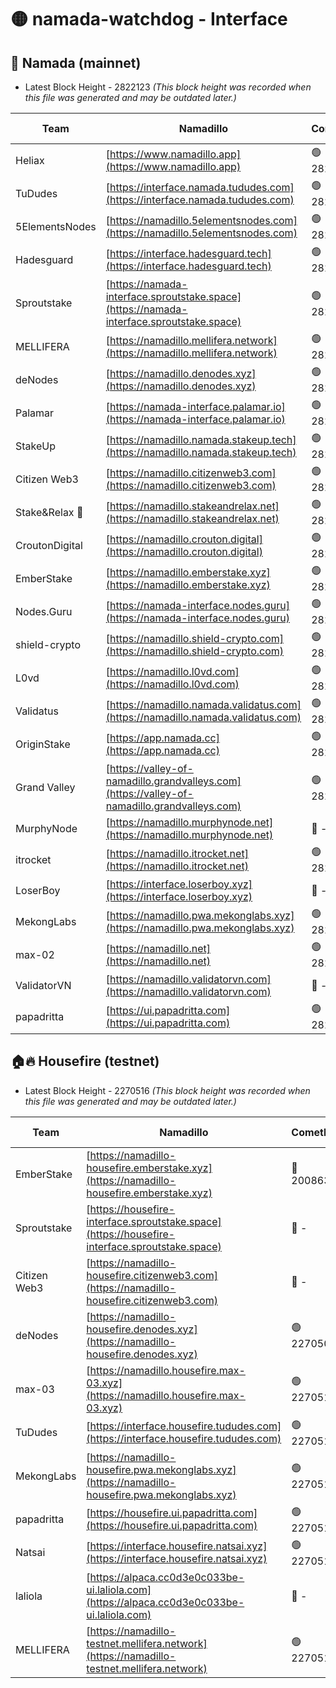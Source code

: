 # 🟡 namada-watchdog - Interface

## 🚀 Namada (mainnet)
- Latest Block Height - 2822123 *(This block height was recorded when this file was generated and may be outdated later.)*

| Team | Namadillo | CometBFT | Indexer | MASP Indexer |
|-|-|-|-|-|
| Heliax | [https://www.namadillo.app](https://www.namadillo.app) | 🟢 2822101 | 🟢 2822101 | 🟢 2822101 |
| TuDudes | [https://interface.namada.tududes.com](https://interface.namada.tududes.com) | 🟢 2822102 | 🟢 2822101 | 🟢 2822101 |
| 5ElementsNodes | [https://namadillo.5elementsnodes.com](https://namadillo.5elementsnodes.com) | 🟢 2822102 | 🟢 2822102 | 🟢 2822102 |
| Hadesguard | [https://interface.hadesguard.tech](https://interface.hadesguard.tech) | 🟢 2822103 | 🟢 2822103 | 🟢 2822103 |
| Sproutstake | [https://namada-interface.sproutstake.space](https://namada-interface.sproutstake.space) | 🟢 2822104 | 🔴 2797937 | 🟢 2822103 |
| MELLIFERA | [https://namadillo.mellifera.network](https://namadillo.mellifera.network) | 🟢 2822105 | 🟢 2822105 | 🟢 2822105 |
| deNodes | [https://namadillo.denodes.xyz](https://namadillo.denodes.xyz) | 🟢 2822105 | 🟢 2822105 | 🟢 2822106 |
| Palamar | [https://namada-interface.palamar.io](https://namada-interface.palamar.io) | 🟢 2822106 | 🔴 2780590 | 🟢 2822106 |
| StakeUp | [https://namadillo.namada.stakeup.tech](https://namadillo.namada.stakeup.tech) | 🟢 2822107 | 🟢 2822107 | 🟢 2822107 |
| Citizen Web3 | [https://namadillo.citizenweb3.com](https://namadillo.citizenweb3.com) | 🟢 2822108 | 🟢 2822107 | 🟢 2822108 |
| Stake&Relax 🦥 | [https://namadillo.stakeandrelax.net](https://namadillo.stakeandrelax.net) | 🟢 2822109 | 🟢 2822108 | 🟢 2822108 |
| CroutonDigital | [https://namadillo.crouton.digital](https://namadillo.crouton.digital) | 🟢 2822109 | 🟢 2822109 | 🟢 2822109 |
| EmberStake | [https://namadillo.emberstake.xyz](https://namadillo.emberstake.xyz) | 🟢 2822110 | 🟢 2822110 | 🟢 2822110 |
| Nodes.Guru | [https://namada-interface.nodes.guru](https://namada-interface.nodes.guru) | 🟢 2822110 | 🔴 2780590 | 🟢 2822110 |
| shield-crypto | [https://namadillo.shield-crypto.com](https://namadillo.shield-crypto.com) | 🟢 2822111 | 🟢 2822111 | 🟢 2822111 |
| L0vd | [https://namadillo.l0vd.com](https://namadillo.l0vd.com) | 🟢 2822112 | 🟢 2822112 | 🟢 2822113 |
| Validatus | [https://namadillo.namada.validatus.com](https://namadillo.namada.validatus.com) | 🟢 2822113 | 🟢 2822113 | 🟢 2822113 |
| OriginStake | [https://app.namada.cc](https://app.namada.cc) | 🟢 2822114 | 🟢 2822111 | 🟢 2822111 |
| Grand Valley | [https://valley-of-namadillo.grandvalleys.com](https://valley-of-namadillo.grandvalleys.com) | 🟢 2822115 | 🟢 2822114 | 🟢 2822114 |
| MurphyNode | [https://namadillo.murphynode.net](https://namadillo.murphynode.net) | 🔴 - | 🔴 - | 🔴 - |
| itrocket | [https://namadillo.itrocket.net](https://namadillo.itrocket.net) | 🟢 2822117 | 🟢 2822117 | 🟢 2822117 |
| LoserBoy | [https://interface.loserboy.xyz](https://interface.loserboy.xyz) | 🔴 - | 🔴 - | 🔴 - |
| MekongLabs | [https://namadillo.pwa.mekonglabs.xyz](https://namadillo.pwa.mekonglabs.xyz) | 🟢 2822120 | 🟢 2822120 | 🟢 2822120 |
| max-02 | [https://namadillo.net](https://namadillo.net) | 🟢 2822121 | 🟢 2822120 | 🟢 2822121 |
| ValidatorVN | [https://namadillo.validatorvn.com](https://namadillo.validatorvn.com) | 🔴 - | 🔴 - | 🔴 - |
| papadritta | [https://ui.papadritta.com](https://ui.papadritta.com) | 🟢 2822123 | 🟢 2822123 | 🔴 2806794 |

## 🏠🔥 Housefire (testnet)
- Latest Block Height - 2270516 *(This block height was recorded when this file was generated and may be outdated later.)*

| Team | Namadillo | CometBFT | Indexer | MASP Indexer |
|-|-|-|-|-|
| EmberStake | [https://namadillo-housefire.emberstake.xyz](https://namadillo-housefire.emberstake.xyz) | 🔴 2008636 | 🔴 - | 🔴 - |
| Sproutstake | [https://housefire-interface.sproutstake.space](https://housefire-interface.sproutstake.space) | 🔴 - | 🔴 - | 🔴 - |
| Citizen Web3 | [https://namadillo-housefire.citizenweb3.com](https://namadillo-housefire.citizenweb3.com) | 🔴 - | 🟢 2270509 | 🟢 2270509 |
| deNodes | [https://namadillo-housefire.denodes.xyz](https://namadillo-housefire.denodes.xyz) | 🟢 2270509 | 🟢 2270509 | 🟢 2270509 |
| max-03 | [https://namadillo.housefire.max-03.xyz](https://namadillo.housefire.max-03.xyz) | 🟢 2270510 | 🔴 2167206 | 🟢 2270510 |
| TuDudes | [https://interface.housefire.tududes.com](https://interface.housefire.tududes.com) | 🟢 2270511 | 🟢 2270511 | 🟢 2270511 |
| MekongLabs | [https://namadillo-housefire.pwa.mekonglabs.xyz](https://namadillo-housefire.pwa.mekonglabs.xyz) | 🟢 2270511 | 🟢 2270511 | 🟢 2270511 |
| papadritta | [https://housefire.ui.papadritta.com](https://housefire.ui.papadritta.com) | 🟢 2270512 | 🟢 2270512 | 🔴 - |
| Natsai | [https://interface.housefire.natsai.xyz](https://interface.housefire.natsai.xyz) | 🟢 2270514 | 🟢 2270514 | 🟢 2270514 |
| laliola | [https://alpaca.cc0d3e0c033be-ui.laliola.com](https://alpaca.cc0d3e0c033be-ui.laliola.com) | 🔴 - | 🔴 - | 🔴 - |
| MELLIFERA | [https://namadillo-testnet.mellifera.network](https://namadillo-testnet.mellifera.network) | 🟢 2270516 | 🟢 2270516 | 🟢 2270516 |

